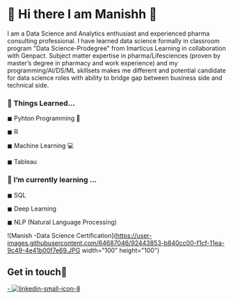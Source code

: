 # 🙂 Hi there I am Manishh 👋

I am a Data Science and Analytics enthusiast and experienced pharma consulting professional. I have learned data science formally in classroom program "Data Science-Prodegree" from Imarticus Learning in collaboration with Genpact. Subject matter expertise in pharma/Lifesciences (proven by master’s degree in pharmacy and work experience) and my programming/AI/DS/ML skillsets makes me different and potential candidate for data science roles with ability to bridge gap between business side and technical side.

### 🔭 Things Learned...

◼ Pyhton Programming 🐍 


◼ R 


◼ Machine Learning 💻


◼ Tableau 



### 🌱 I’m currently learning ...

◼ SQL



◼ Deep Learning


◼ NLP (Natural Language Processing)



![Manish -Data Science Certification](https://user-images.githubusercontent.com/64687046/92443853-b840cc00-f1cf-11ea-9c49-4e41b00f7e69.JPG width="100" height="100")



## Get in touch📌
[- ![linkedin-small-icon-8](https://user-images.githubusercontent.com/64687046/92444478-93992400-f1d0-11ea-9e6a-968ce2427773.jpg)](https://www.linkedin.com/in/manish999dahivadkar/)
<!--
**Manish-Dahivadkar/Manish-Dahivadkar** is a ✨ _special_ ✨ repository because its `README.md` (this file) appears on your GitHub profile.

Here are some ideas to get you started:

- 🔭 I’m currently working on ...
- 🌱 I’m currently learning ...
- 👯 I’m looking to collaborate on ...
- 🤔 I’m looking for help with ...
- 💬 Ask me about ...
- 📫 How to reach me: ...
- 😄 Pronouns: ...
- ⚡ Fun fact: ...
-->
